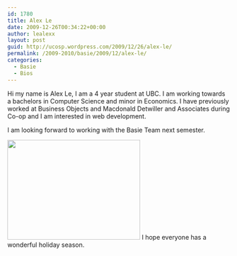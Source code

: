 ```yaml
---
id: 1780
title: Alex Le
date: 2009-12-26T00:34:22+00:00
author: lealexx
layout: post
guid: http://ucosp.wordpress.com/2009/12/26/alex-le/
permalink: /2009-2010/basie/2009/12/alex-le/
categories:
  - Basie
  - Bios
---
```

Hi my name is Alex Le, I am a 4 year student at UBC. I am working towards a bachelors in Computer Science and minor in Economics. I have previously worked at Business Objects and Macdonald Detwiller and Associates during Co-op and I am interested in web development.

I am looking forward to working with the Basie Team next semester.

[<img class="alignnone size-medium wp-image-1779" title="IMG_7514" src="http://ucosp.files.wordpress.com/2009/12/img_7514.jpg?w=300" alt="" width="300" height="225" />](http://ucosp.files.wordpress.com/2009/12/img_7514.jpg) I hope everyone has a wonderful holiday season.